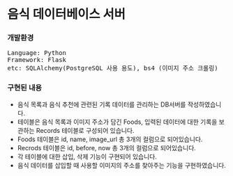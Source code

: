 # 음식 데이터베이스 서버
### 개발환경
<pre>
Language: Python
Framework: Flask
etc: SQLAlchemy(PostgreSQL 사용 용도), bs4 (이미지 주소 크롤링)
</pre>
### 구현된 내용
- 음식 목록과 음식 추천에 관련된 기록 데이터를 관리하는 DB서버를 작성하였습니다.
- 테이블은 음식 목록과 이미지 주소가 담긴 Foods, 입력된 데이터에 대한 기록을 보관하는 Records 테이블로 구성되어 있습니다.
- Foods 테이블은 id, name, image_url 총 3개의 컬럼으로 되어있습니다.
- Recrods 테이블은 id, before, now 총 3개의 컬럼으로 되어있습니다.
- 각 테이블에 대한 삽입, 삭제 기능이 구현되어 있습니다.
- 음식 데이터를 삽입할 때 사용할 이미지의 주소를 찾아주는 기능을 구현하였습니다.
